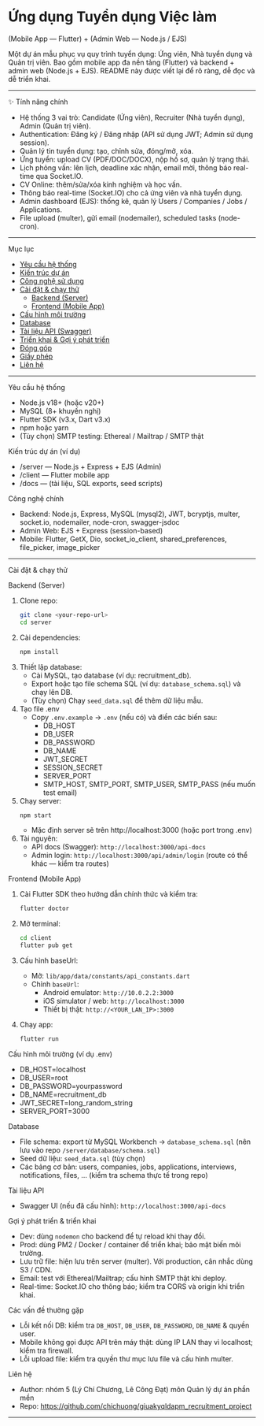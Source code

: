 # Ứng dụng Tuyển dụng Việc làm
(Mobile App — Flutter) + (Admin Web — Node.js / EJS)

Một dự án mẫu phục vụ quy trình tuyển dụng: Ứng viên, Nhà tuyển dụng và Quản trị viên. Bao gồm mobile app đa nền tảng (Flutter) và backend + admin web (Node.js + EJS). README này được viết lại để rõ ràng, dễ đọc và dễ triển khai.

---

✨ Tính năng chính
- Hệ thống 3 vai trò: Candidate (Ứng viên), Recruiter (Nhà tuyển dụng), Admin (Quản trị viên).
- Authentication: Đăng ký / Đăng nhập (API sử dụng JWT; Admin sử dụng session).
- Quản lý tin tuyển dụng: tạo, chỉnh sửa, đóng/mở, xóa.
- Ứng tuyển: upload CV (PDF/DOC/DOCX), nộp hồ sơ, quản lý trạng thái.
- Lịch phỏng vấn: lên lịch, deadline xác nhận, email mời, thông báo real-time qua Socket.IO.
- CV Online: thêm/sửa/xóa kinh nghiệm và học vấn.
- Thông báo real-time (Socket.IO) cho cả ứng viên và nhà tuyển dụng.
- Admin dashboard (EJS): thống kê, quản lý Users / Companies / Jobs / Applications.
- File upload (multer), gửi email (nodemailer), scheduled tasks (node-cron).

---

Mục lục
- [Yêu cầu hệ thống](#yêu-cầu-hệ-thống)
- [Kiến trúc dự án](#kiến-trúc-dự-án)
- [Công nghệ sử dụng](#công-nghệ-sử-dụng)
- [Cài đặt & chạy thử](#cài-đặt--chạy-thử)
  - [Backend (Server)](#backend-server)
  - [Frontend (Mobile App)](#frontend-mobile-app)
- [Cấu hình môi trường](#cấu-hình-môi-trường)
- [Database](#database)
- [Tài liệu API (Swagger)](#tài-liệu-api-swagger)
- [Triển khai & Gợi ý phát triển](#triển-khai--gợi-ý-phát-triển)
- [Đóng góp](#đóng-góp)
- [Giấy phép](#giấy-phép)
- [Liên hệ](#liên-hệ)

---

Yêu cầu hệ thống
- Node.js v18+ (hoặc v20+)
- MySQL (8+ khuyến nghị)
- Flutter SDK (v3.x, Dart v3.x)
- npm hoặc yarn
- (Tùy chọn) SMTP testing: Ethereal / Mailtrap / SMTP thật

Kiến trúc dự án (ví dụ)
- /server — Node.js + Express + EJS (Admin)
- /client — Flutter mobile app
- /docs — (tài liệu, SQL exports, seed scripts)

Công nghệ chính
- Backend: Node.js, Express, MySQL (mysql2), JWT, bcryptjs, multer, socket.io, nodemailer, node-cron, swagger-jsdoc
- Admin Web: EJS + Express (session-based)
- Mobile: Flutter, GetX, Dio, socket_io_client, shared_preferences, file_picker, image_picker

---

Cài đặt & chạy thử

Backend (Server)
1. Clone repo:
   ```bash
   git clone <your-repo-url>
   cd server
   ```
2. Cài dependencies:
   ```bash
   npm install
   ```
3. Thiết lập database:
   - Cài MySQL, tạo database (ví dụ: recruitment_db).
   - Export hoặc tạo file schema SQL (ví dụ: `database_schema.sql`) và chạy lên DB.
   - (Tùy chọn) Chạy `seed_data.sql` để thêm dữ liệu mẫu.
4. Tạo file .env
   - Copy `.env.example` → `.env` (nếu có) và điền các biến sau:
     - DB_HOST
     - DB_USER
     - DB_PASSWORD
     - DB_NAME
     - JWT_SECRET
     - SESSION_SECRET
     - SERVER_PORT
     - SMTP_HOST, SMTP_PORT, SMTP_USER, SMTP_PASS (nếu muốn test email)
5. Chạy server:
   ```bash
   npm start
   ```
   - Mặc định server sẽ trên http://localhost:3000 (hoặc port trong .env)
6. Tài nguyên:
   - API docs (Swagger): `http://localhost:3000/api-docs`
   - Admin login: `http://localhost:3000/api/admin/login` (route có thể khác — kiểm tra routes)

Frontend (Mobile App)
1. Cài Flutter SDK theo hướng dẫn chính thức và kiểm tra:
   ```bash
   flutter doctor
   ```
2. Mở terminal:
   ```bash
   cd client
   flutter pub get
   ```
3. Cấu hình baseUrl:
   - Mở: `lib/app/data/constants/api_constants.dart`
   - Chỉnh `baseUrl`:
     - Android emulator: `http://10.0.2.2:3000`
     - iOS simulator / web: `http://localhost:3000`
     - Thiết bị thật: `http://<YOUR_LAN_IP>:3000`

4. Chạy app:
   ```bash
   flutter run
   ```

Cấu hình môi trường (ví dụ .env)
- DB_HOST=localhost
- DB_USER=root
- DB_PASSWORD=yourpassword
- DB_NAME=recruitment_db
- JWT_SECRET=long_random_string
- SERVER_PORT=3000

Database
- File schema: export từ MySQL Workbench → `database_schema.sql` (nên lưu vào repo `/server/database/schema.sql`)
- Seed dữ liệu: `seed_data.sql` (tùy chọn)
- Các bảng cơ bản: users, companies, jobs, applications, interviews, notifications, files, ... (kiểm tra schema thực tế trong repo)

Tài liệu API
- Swagger UI (nếu đã cấu hình): `http://localhost:3000/api-docs`

Gợi ý phát triển & triển khai
- Dev: dùng `nodemon` cho backend để tự reload khi thay đổi.
- Prod: dùng PM2 / Docker / container để triển khai; bảo mật biến môi trường.
- Lưu trữ file: hiện lưu trên server (multer). Với production, cân nhắc dùng S3 / CDN.
- Email: test với Ethereal/Mailtrap; cấu hình SMTP thật khi deploy.
- Real-time: Socket.IO cho thông báo; kiểm tra CORS và origin khi triển khai.

Các vấn đề thường gặp
- Lỗi kết nối DB: kiểm tra `DB_HOST`, `DB_USER`, `DB_PASSWORD`, `DB_NAME` & quyền user.
- Mobile không gọi được API trên máy thật: dùng IP LAN thay vì localhost; kiểm tra firewall.
- Lỗi upload file: kiểm tra quyền thư mục lưu file và cấu hình multer.



Liên hệ
- Author: nhóm 5 (Lý Chí Chương, Lê Công Đạt) môn Quản lý dự án phần mền
- Repo: https://github.com/chichuong/giuakyqldapm_recruitment_project

---
